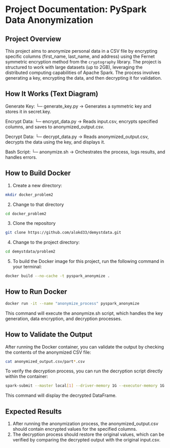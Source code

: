# Project Documentation: PySpark Data Anonymization

## Project Overview
This project aims to anonymize personal data in a CSV file by encrypting specific columns (first_name, last_name, and address) using the Fernet symmetric encryption method from the `cryptography` library. The project is structured to work with large datasets (up to 2GB), leveraging the distributed computing capabilities of Apache Spark. The process involves generating a key, encrypting the data, and then decrypting it for validation.

## How It Works (Text Diagram)
Generate Key: └─ generate_key.py → Generates a symmetric key and stores it in secret.key.

Encrypt Data: └─ encrypt_data.py → Reads input.csv, encrypts specified columns, and saves to anonymized_output.csv.

Decrypt Data: └─ decrypt_data.py → Reads anonymized_output.csv, decrypts the data using the key, and displays it.

Bash Script: └─ anonymize.sh → Orchestrates the process, logs results, and handles errors.

## How to Build Docker
1. Create a new directory:
```bash
mkdir docker_problem2
```
2. Change to that directory
```bash
cd docker_problem2
```
3. Clone the repository
```bash
git clone https://github.com/alokd33/demystdata.git
```
4. Change to the project directory:
```bash
cd demystdata/problem2
```
5. To build the Docker image for this project, run the following command in your terminal:
```bash
docker build --no-cache -t pyspark_anonymize .
```
## How to Run Docker
```bash
docker run -it --name "anonymize_process" pyspark_anonymize
```
This command will execute the anonymize.sh script, which handles the key generation, data encryption, and decryption processes.

## How to Validate the Output
After running the Docker container, you can validate the output by checking the contents of the anonymized CSV file:
```bash
cat anonymized_output.csv/part*.csv
```

To verify the decryption process, you can run the decryption script directly within the container:
```bash
spark-submit --master local[1] --driver-memory 1G --executor-memory 1G --executor-cores 1 --num-executors 1 decrypt_data.py
```
This command will display the decrypted DataFrame.

## Expected Results

1. After running the anonymization process, the anonymized_output.csv should contain encrypted values for the specified columns.
2. The decryption process should restore the original values, which can be verified by comparing the decrypted output with the original input.csv.




